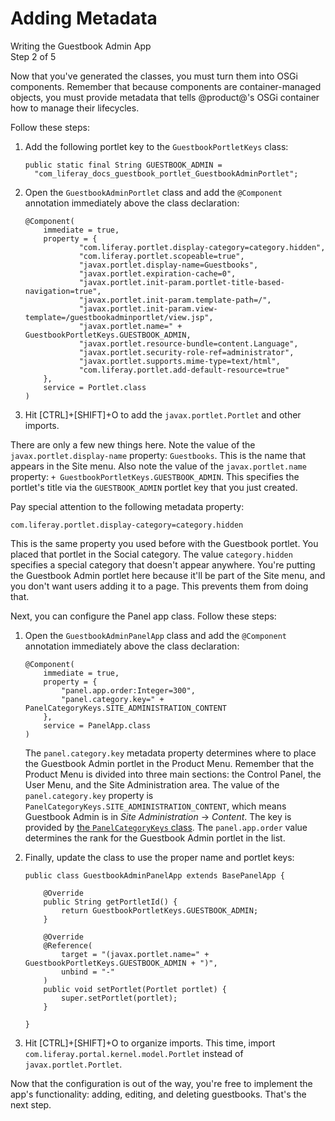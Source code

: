 # Adding Metadata [](id=adding-metadata)

<div class="learn-path-step">
    <p>Writing the Guestbook Admin App<br>Step 2 of 5</p>
</div>

Now that you've generated the classes, you must turn them into OSGi components.
Remember that because components are container-managed objects, you must provide 
metadata that tells @product@'s OSGi container how to manage their lifecycles. 

Follow these steps:

1.  Add the following portlet key to the `GuestbookPortletKeys` class:

        public static final String GUESTBOOK_ADMIN =
          "com_liferay_docs_guestbook_portlet_GuestbookAdminPortlet";

2.  Open the `GuestbookAdminPortlet` class and add the `@Component` annotation 
    immediately above the class declaration:

        @Component(
            immediate = true,
            property = {
                    "com.liferay.portlet.display-category=category.hidden",
                    "com.liferay.portlet.scopeable=true",
                    "javax.portlet.display-name=Guestbooks",
                    "javax.portlet.expiration-cache=0",
                    "javax.portlet.init-param.portlet-title-based-navigation=true",
                    "javax.portlet.init-param.template-path=/",
                    "javax.portlet.init-param.view-template=/guestbookadminportlet/view.jsp",
                    "javax.portlet.name=" + GuestbookPortletKeys.GUESTBOOK_ADMIN,
                    "javax.portlet.resource-bundle=content.Language",
                    "javax.portlet.security-role-ref=administrator",
                    "javax.portlet.supports.mime-type=text/html",
                    "com.liferay.portlet.add-default-resource=true"
            },
            service = Portlet.class
        )

3.  Hit [CTRL]+[SHIFT]+O to add the `javax.portlet.Portlet` and other imports. 

There are only a few new things here. Note the value of the
`javax.portlet.display-name` property: `Guestbooks`. This is the name that
appears in the Site menu. Also note the value of the `javax.portlet.name`
property: `+ GuestbookPortletKeys.GUESTBOOK_ADMIN`. This specifies the portlet's
title via the `GUESTBOOK_ADMIN` portlet key that you just created. 

Pay special attention to the following metadata property:

    com.liferay.portlet.display-category=category.hidden

This is the same property you used before with the Guestbook portlet. You placed
that portlet in the Social category. The value `category.hidden` specifies a 
special category that doesn't appear anywhere. You're putting the Guestbook 
Admin portlet here because it'll be part of the Site menu, and you don't want 
users adding it to a page. This prevents them from doing that. 

Next, you can configure the Panel app class. Follow these steps:

1.  Open the `GuestbookAdminPanelApp` class and add the `@Component` annotation 
    immediately above the class declaration: 

        @Component(
            immediate = true,
            property = {
                "panel.app.order:Integer=300",
                "panel.category.key=" + PanelCategoryKeys.SITE_ADMINISTRATION_CONTENT
            },
            service = PanelApp.class
        )

    The `panel.category.key` metadata property determines where to place the
    Guestbook Admin portlet in the Product Menu. Remember that the Product Menu 
    is divided into three main sections: the Control Panel, the User Menu, and 
    the Site Administration area. The value of the `panel.category.key` property 
    is `PanelCategoryKeys.SITE_ADMINISTRATION_CONTENT`, which means Guestbook 
    Admin is in *Site Administration* &rarr; *Content*. The key is provided by 
    [the `PanelCategoryKeys` class](https://github.com/liferay/liferay-portal/blob/7.0.x/modules/apps/web-experience/application-list/application-list-api/src/main/java/com/liferay/application/list/constants/PanelCategoryKeys.java). 
    The `panel.app.order` value determines the rank for the Guestbook Admin 
    portlet in the list. 

2.  Finally, update the class to use the proper name and portlet keys:

        public class GuestbookAdminPanelApp extends BasePanelApp {

            @Override
            public String getPortletId() {
                return GuestbookPortletKeys.GUESTBOOK_ADMIN;
            }

            @Override
            @Reference(
                target = "(javax.portlet.name=" + GuestbookPortletKeys.GUESTBOOK_ADMIN + ")",
                unbind = "-"
            )
            public void setPortlet(Portlet portlet) {
                super.setPortlet(portlet);
            }

        }

3.  Hit [CTRL]+[SHIFT]+O to organize imports. This time, import
    `com.liferay.portal.kernel.model.Portlet` instead of 
    `javax.portlet.Portlet`. 

Now that the configuration is out of the way, you're free to implement the 
app's functionality: adding, editing, and deleting guestbooks. That's the next 
step. 
